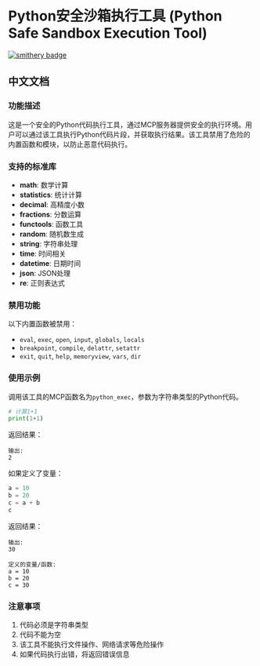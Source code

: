 # Python安全沙箱执行工具 (Python Safe Sandbox Execution Tool)
[![smithery badge](https://smithery.ai/badge/@611711Dark/mcp_python_exec_server)](https://smithery.ai/server/@611711Dark/mcp_python_exec_server)
## 中文文档

### 功能描述
这是一个安全的Python代码执行工具，通过MCP服务器提供安全的执行环境。用户可以通过该工具执行Python代码片段，并获取执行结果。该工具禁用了危险的内置函数和模块，以防止恶意代码执行。

### 支持的标准库
- **math**: 数学计算
- **statistics**: 统计计算
- **decimal**: 高精度小数
- **fractions**: 分数运算
- **functools**: 函数工具
- **random**: 随机数生成
- **string**: 字符串处理
- **time**: 时间相关
- **datetime**: 日期时间
- **json**: JSON处理
- **re**: 正则表达式

### 禁用功能
以下内置函数被禁用：
- `eval`, `exec`, `open`, `input`, `globals`, `locals`
- `breakpoint`, `compile`, `delattr`, `setattr`
- `exit`, `quit`, `help`, `memoryview`, `vars`, `dir`

### 使用示例
调用该工具的MCP函数名为`python_exec`，参数为字符串类型的Python代码。

```python
# 计算1+1
print(1+1)
```

返回结果：
```
输出:
2
```

如果定义了变量：
```python
a = 10
b = 20
c = a + b
c
```

返回结果：
```
输出:
30

定义的变量/函数:
a = 10
b = 20
c = 30
```

### 注意事项
1. 代码必须是字符串类型
2. 代码不能为空
3. 该工具不能执行文件操作、网络请求等危险操作
4. 如果代码执行出错，将返回错误信息

